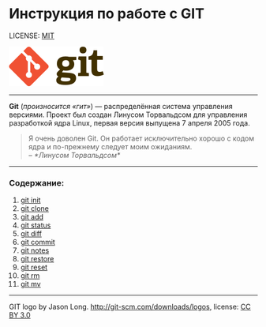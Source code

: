 # Инструкция по работе с GIT

LICENSE: [MIT](./license.md)

![git-logo](./git-logo.png)

---

**Git** (*произносится «гит»*) — распределённая система управления версиями. Проект был создан Линусом Торвальдсом для управления разработкой ядра Linux, первая версия выпущена 7 апреля 2005 года.
> Я очень доволен Git. Он работает исключительно хорошо с кодом ядра и по-прежнему следует моим ожиданиям.\
&ndash; _\*Линусом Торвальдсом\*_ 

---
### Содержание:
1. [git init](./init.md)
2. [git clone](./clone.md)
3. [git add](./add.md)
4. [git status](./status.md)
5. [git diff](./diff.md)
6. [git commit](./commit.md)
7. [git notes](./notes.md)
8. [git restore](./restore.md)
9. [git reset](./reset.md)
10. [git rm](./rm.md)
11. [git mv](./mv.md)

---

GIT logo by Jason Long. http://git-scm.com/downloads/logos, license: [CC BY 3.0](https://creativecommons.org/licenses/by/3.0/)